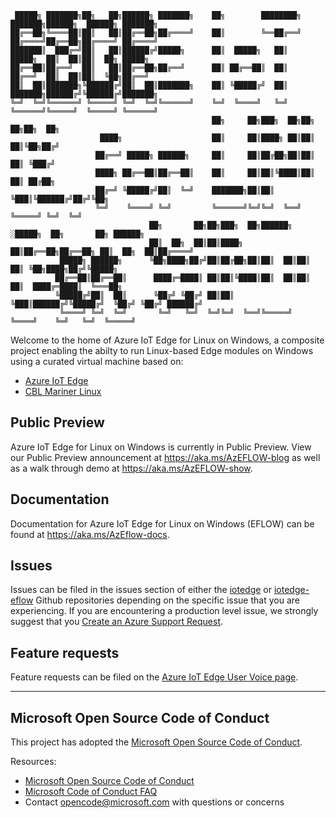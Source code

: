 
     █████╗ ███████╗██╗   ██╗██████╗ ███████╗    ██╗        ████████╗    ███████╗██████╗  ██████╗ ███████╗
    ██╔══██╗╚════██║██║   ██║██╔══██╗██╔════╝    ██║        ╚══██╔══╝    ██╔════╝██╔══██╗██╔════╝ ██╔════╝
    ███████║  ███╔═╝██║   ██║██████╔╝█████╗      ██║  █████╗   ██║       █████╗  ██║  ██║██║  ██╗ █████╗
    ██╔══██║██╔══╝  ██║   ██║██╔══██╗██╔══╝      ██║ ██╔══██║  ██║       ██╔══╝  ██║  ██║██║  ╚██╗██╔══╝
    ██║  ██║███████╗╚██████╔╝██║  ██║███████╗    ██║ ╚█████╔╝  ██║       ███████╗██████╔╝╚██████╔╝███████╗
    ╚═╝  ╚═╝╚══════╝ ╚═════╝ ╚═╝  ╚═╝╚══════╝    ╚═╝  ╚════╝   ╚═╝       ╚══════╝╚═════╝  ╚═════╝ ╚══════╝
                                                 ██╗     ██╗███╗  ██╗██╗   ██╗██╗  ██╗
                        ████╗                    ██║     ██║████╗ ██║██║   ██║╚██╗██╔╝
                       ██╔══╝ █████╗ ██████╗     ██║     ██║██╔██╗██║██║   ██║ ╚███╔╝ 
                       ████╗ ██╔══██║██╔══██║    ██║     ██║██║╚████║██║   ██║ ██╔██╗ 
                       ██╔═╝ ╚█████╔╝██║  ╚═╝    ███████╗██║██║ ╚███║╚██████╔╝██╔╝╚██╗
                       ╚═╝    ╚════╝ ╚═╝         ╚══════╝╚═╝╚═╝  ╚══╝ ╚═════╝ ╚═╝  ╚═╝
                                   ██╗       ██╗██╗███╗  ██╗██████╗ ░█████╗  ██╗       ██╗ ██████╗
                                   ██║  ██╗  ██║██║████╗ ██║██╔══██╗██╔══██╗ ██║  ██╗  ██║██╔════╝
               █████╗ ██████╗      ╚██╗████╗██╔╝██║██╔██╗██║██║  ██║██║  ██║ ╚██╗████╗██╔╝╚█████╗ 
              ██╔══██║██╔══██║      ████╔═████║ ██║██║╚████║██║  ██║██║  ██║  ████╔═████║  ╚═══██╗
              ╚█████╔╝██║  ██║      ╚██╔╝ ╚██╔╝ ██║██║ ╚███║██████╔╝╚█████╔╝  ╚██╔╝ ╚██╔╝ ██████╔╝
               ╚════╝ ╚═╝  ╚═╝       ╚═╝   ╚═╝  ╚═╝╚═╝  ╚══╝╚═════╝  ╚════╝    ╚═╝   ╚═╝  ╚═════╝ 
 
Welcome to the home of Azure IoT Edge for Linux on Windows, a composite project enabling the abilty to run Linux-based Edge modules on Windows using a curated virtual machine based on:

* [Azure IoT Edge](https://github.com/Azure/iotedge)
* [CBL Mariner Linux](https://github.com/microsoft/CBL-Mariner)

## Public Preview
Azure IoT Edge for Linux on Windows is currently in Public Preview. View our Public Preview announcement at https://aka.ms/AzEFLOW-blog as well as a walk through demo at https://aka.ms/AzEFLOW-show.

## Documentation
Documentation for Azure IoT Edge for Linux on Windows (EFLOW) can be found at https://aka.ms/AzEflow-docs.

## Issues
Issues can be filed in the issues section of either the [iotedge](https://github.com/Azure/iotedge/issues) or [iotedge-eflow](https://github.com/Azure/iotedge-eflow/issues) Github repositories depending on the specific issue that you are experiencing.  If you are encountering a production level issue, we strongly suggest that you [Create an Azure Support Request](https://docs.microsoft.com/en-us/azure/iot-fundamentals/iot-support-help?view=iotedge-2018-06#create-an-azure-support-request).

## Feature requests
Feature requests can be filed on the [Azure IoT Edge User Voice page](https://feedback.azure.com/forums/907045-azure-iot-edge). 

---
## Microsoft Open Source Code of Conduct
This project has adopted the [Microsoft Open Source Code of Conduct](https://opensource.microsoft.com/codeofconduct/).

Resources:

- [Microsoft Open Source Code of Conduct](https://opensource.microsoft.com/codeofconduct/)
- [Microsoft Code of Conduct FAQ](https://opensource.microsoft.com/codeofconduct/faq/)
- Contact [opencode@microsoft.com](mailto:opencode@microsoft.com) with questions or concerns
